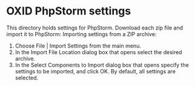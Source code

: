 OXID PhpStorm settings
======================

This directory holds settings for PhpStorm.
Download each zip file and import it to PhpStorm:
Importing settings from a ZIP archive:

1. Choose File | Import Settings from the main menu.
2. In the Import File Location dialog box that opens select the desired archive.
3. In the Select Components to Import dialog box that opens specify the settings to be imported, and click OK. By default, all settings are selected. 

